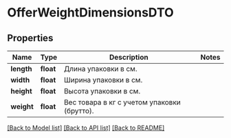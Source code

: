 # OfferWeightDimensionsDTO

## Properties
Name | Type | Description | Notes
------------ | ------------- | ------------- | -------------
**length** | **float** | Длина упаковки в см. | 
**width** | **float** | Ширина упаковки в см. | 
**height** | **float** | Высота упаковки в см. | 
**weight** | **float** | Вес товара в кг с учетом упаковки (брутто). | 

[[Back to Model list]](../README.md#documentation-for-models) [[Back to API list]](../README.md#documentation-for-api-endpoints) [[Back to README]](../README.md)


